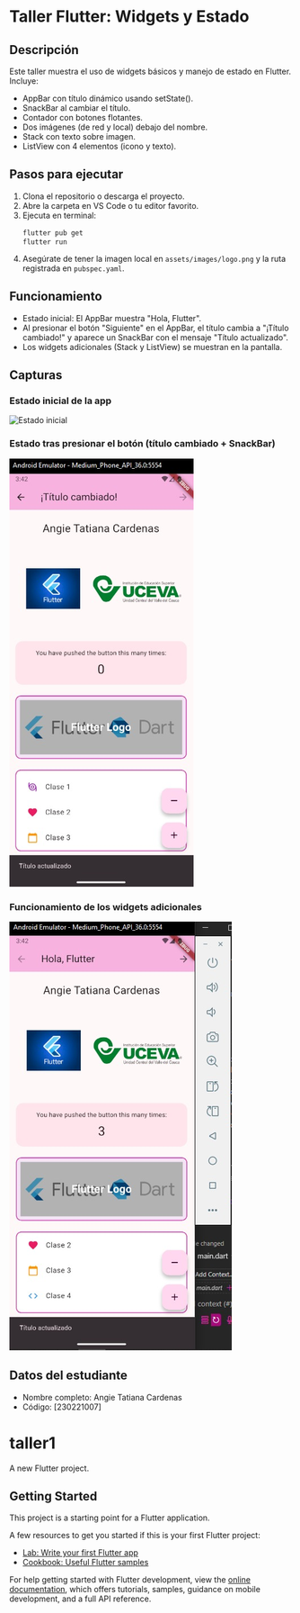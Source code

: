 # Taller Flutter: Widgets y Estado

## Descripción
Este taller muestra el uso de widgets básicos y manejo de estado en Flutter. Incluye:
- AppBar con título dinámico usando setState().
- SnackBar al cambiar el título.
- Contador con botones flotantes.
- Dos imágenes (de red y local) debajo del nombre.
- Stack con texto sobre imagen.
- ListView con 4 elementos (icono y texto).

## Pasos para ejecutar
1. Clona el repositorio o descarga el proyecto.
2. Abre la carpeta en VS Code o tu editor favorito.
3. Ejecuta en terminal:
	```
	flutter pub get
	flutter run
	```
4. Asegúrate de tener la imagen local en `assets/images/logo.png` y la ruta registrada en `pubspec.yaml`.

## Funcionamiento
- Estado inicial: El AppBar muestra "Hola, Flutter".
- Al presionar el botón "Siguiente" en el AppBar, el título cambia a "¡Título cambiado!" y aparece un SnackBar con el mensaje "Título actualizado".
- Los widgets adicionales (Stack y ListView) se muestran en la pantalla.

## Capturas

### Estado inicial de la app
![Estado inicial](assets/images/Estado_inicial.png)

### Estado tras presionar el botón (título cambiado + SnackBar)
![Título cambiado y SnackBar](assets/images/Cambiar_titulo.jpg)

### Funcionamiento de los widgets adicionales
![Widgets adicionales](assets/images/Otros_widgets.jpg)

## Datos del estudiante
- Nombre completo: Angie Tatiana Cardenas
- Código: [230221007]
# taller1

A new Flutter project.

## Getting Started

This project is a starting point for a Flutter application.

A few resources to get you started if this is your first Flutter project:

- [Lab: Write your first Flutter app](https://docs.flutter.dev/get-started/codelab)
- [Cookbook: Useful Flutter samples](https://docs.flutter.dev/cookbook)

For help getting started with Flutter development, view the
[online documentation](https://docs.flutter.dev/), which offers tutorials,
samples, guidance on mobile development, and a full API reference.
